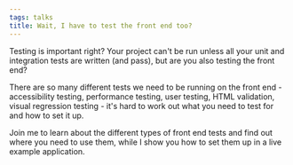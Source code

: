 ```yaml
---
tags: talks
title: Wait, I have to test the front end too?
---
```

Testing is important right? Your project can't be run unless all your unit and integration tests are written (and pass), but are you also testing the front end?

There are so many different tests we need to be running on the front end - accessibility testing, performance testing, user testing, HTML validation, visual regression testing - it's hard to work out what you need to test for and how to set it up.

Join me to learn about the different types of front end tests and find out where you need to use them, while I show you how to set them up in a live example application.